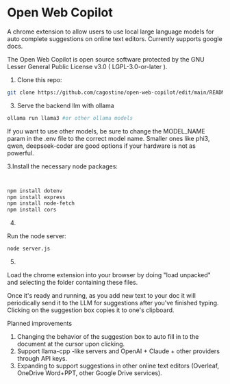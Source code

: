 # Open Web Copilot
A chrome extension to allow users to use local large language models for auto complete suggestions on online text editors. Currently supports google docs.

The Open Web Copilot is open source software protected by the GNU Lesser General Public License v3.0 ( LGPL-3.0-or-later ).


1. Clone this repo:
```bash
git clone https://github.com/cagostino/open-web-copilot/edit/main/README.md
```
3. Serve the backend llm with ollama

```bash
ollama run llama3 #or other ollama models
```
If you want to use other models, be sure to change the MODEL_NAME param in the .env file to the correct model name.
Smaller ones like phi3, qwen, deepseek-coder are good options if your hardware is not as powerful.



3.Install the necessary node packages: 
```bash


npm install dotenv
npm install express
npm install node-fetch
npm install cors
```

4.
Run the node server:
```bash
node server.js
```
5.
Load the chrome extension into your browser by doing "load unpacked" and selecting the folder containing these files.

Once it's ready and running, as you add new text to your doc it will periodically send it to the LLM for suggestions after you've finished typing. Clicking on the suggestion box copies it to one's clipboard. 

Planned improvements

1. Changing the behavior of the suggestion box to auto fill in to the document at the cursor upon clicking.
2. Support llama-cpp -like servers and OpenAI + Claude + other providers through API keys.
3. Expanding to support suggestions in other online text editors (Overleaf, OneDrive Word+PPT, other Google Drive services).


